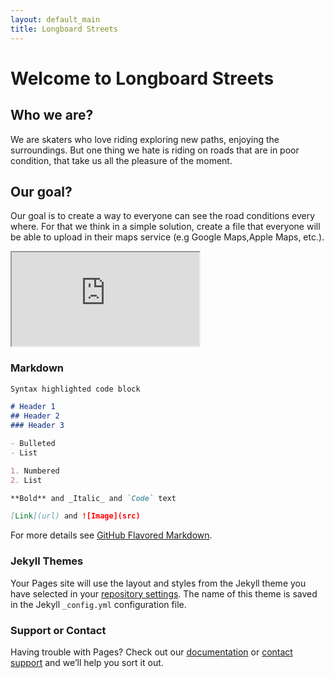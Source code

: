 ```yaml
---
layout: default_main
title: Longboard Streets
---
```

# Welcome to Longboard Streets

## Who we are?

We are skaters who love riding exploring new paths, enjoying the surroundings. But one thing we hate is riding on roads that are in poor condition, that take us all the pleasure of the moment.

## Our goal?

Our goal is to create a way to everyone can see the road conditions every where. For that we think in a simple solution, create a file that everyone will be able to upload in their maps service (e.g Google Maps,Apple Maps, etc.).

<iframe src="https://www.google.com/maps/d/embed?mid=1h9xnP5n6vODmKt42im5KxBA_JoFAArFk" width="fill-content" height="fill-content"></iframe>

### Markdown


```markdown
Syntax highlighted code block

# Header 1
## Header 2
### Header 3

- Bulleted
- List

1. Numbered
2. List

**Bold** and _Italic_ and `Code` text

[Link](url) and ![Image](src)
```

For more details see [GitHub Flavored Markdown](https://guides.github.com/features/mastering-markdown/).

### Jekyll Themes

Your Pages site will use the layout and styles from the Jekyll theme you have selected in your [repository settings](https://github.com/ffilipef/longstreet/settings). The name of this theme is saved in the Jekyll `_config.yml` configuration file.

### Support or Contact

Having trouble with Pages? Check out our [documentation](https://help.github.com/categories/github-pages-basics/) or [contact support](https://github.com/contact) and we’ll help you sort it out.
